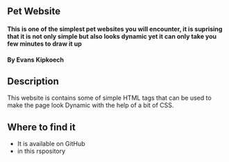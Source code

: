 
## Pet Website
#### This is one of the simplest pet websites you will encounter, it is suprising that it is not only simple but also looks dynamic yet it can only take you few minutes to draw it up
#### By **Evans Kipkoech**
## Description 
This website is contains some of simple HTML tags that can be used to make the page look Dynamic with the help of a bit of CSS.
## Where to find it
* It is available on GitHub
* in this rspository
